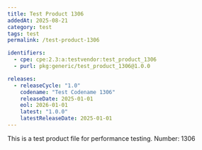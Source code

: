 ```yaml
---
title: Test Product 1306
addedAt: 2025-08-21
category: test
tags: test
permalink: /test-product-1306

identifiers:
  - cpe: cpe:2.3:a:testvendor:test_product_1306
  - purl: pkg:generic/test_product_1306@1.0.0

releases:
  - releaseCycle: "1.0"
    codename: "Test Codename 1306"
    releaseDate: 2025-01-01
    eol: 2026-01-01
    latest: "1.0.0"
    latestReleaseDate: 2025-01-01
---
```


This is a test product file for performance testing. Number: 1306
